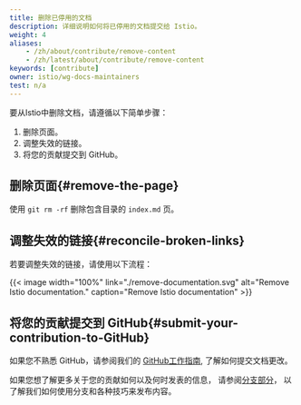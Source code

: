 ```yaml
---
title: 删除已停用的文档
description: 详细说明如何将已停用的文档提交给 Istio。
weight: 4
aliases:
    - /zh/about/contribute/remove-content
    - /zh/latest/about/contribute/remove-content
keywords: [contribute]
owner: istio/wg-docs-maintainers
test: n/a
---
```


要从Istio中删除文档，请遵循以下简单步骤：

1. 删除页面。
1. 调整失效的链接。
1. 将您的贡献提交到 GitHub。

## 删除页面{#remove-the-page}

使用 `git rm -rf` 删除包含目录的 `index.md` 页。

## 调整失效的链接{#reconcile-broken-links}

若要调整失效的链接，请使用以下流程：

{{< image width="100%"
    link="./remove-documentation.svg"
    alt="Remove Istio documentation."
    caption="Remove Istio documentation"
    >}}

## 将您的贡献提交到 GitHub{#submit-your-contribution-to-GitHub}

如果您不熟悉 GitHub，请参阅我们的 [GitHub工作指南](/zh/docs/releases/contribute/github),
了解如何提交文档更改。

如果您想了解更多关于您的贡献如何以及何时发表的信息，
请参阅[分支部分](/zh/docs/releases/contribute/github#branching-strategy)，
以了解我们如何使用分支和各种技巧来发布内容。
